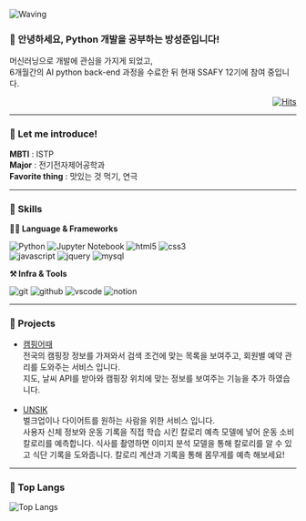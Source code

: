 ![Waving](https://capsule-render.vercel.app/api?type=waving&height=300&text=Sungjoon's%20Github!&fontAlign=50&fontAlignY=40&color=gradient)

### 🙇 안녕하세요, Python 개발을 공부하는 방성준입니다!
머신러닝으로 개발에 관심을 가지게 되었고, <br>6개월간의 AI python back-end 과정을 수료한 뒤 현재 SSAFY 12기에 참여 중입니다.

<div align="right">

[![Hits](https://hits.seeyoufarm.com/api/count/incr/badge.svg?url=https%3A%2F%2Fgithub.com%2FBangSungjoon&count_bg=%23A4EAEA&title_bg=%231651D6&icon=&icon_color=%23FCFCFC&title=%EC%A1%B0%ED%9A%8C%EC%88%98&edge_flat=false)](https://github.com/BangSungjoon)

</div>

---
### 🏃 Let me introduce!
**MBTI** : ISTP <br>
**Major** : 전기전자제어공학과 <br>
**Favorite thing** : 맛있는 것 먹기, 연극

---
### 💪 Skills
**🧑‍💻 Language & Frameworks**

![Python](https://img.shields.io/badge/python-3776AB.svg?&style=for-the-badge&logo=python&logoColor=white)
![Jupyter Notebook](https://img.shields.io/badge/jupyter%20notebook-F37626.svg?&style=for-the-badge&logo=jupyter&logoColor=white)
![html5](https://img.shields.io/badge/html5-E34F26.svg?&style=for-the-badge&logo=html5&logoColor=white)
![css3](https://img.shields.io/badge/css3-1572B6.svg?&style=for-the-badge&logo=css3&logoColor=white)<br>
![javascript](https://img.shields.io/badge/javascript-F7DF1E.svg?&style=for-the-badge&logo=javascript&logoColor=white)
![jquery](https://img.shields.io/badge/jquery-0769AD.svg?&style=for-the-badge&logo=jquery&logoColor=white)
![mysql](https://img.shields.io/badge/mysql-4479A1.svg?&style=for-the-badge&logo=mysql&logoColor=white)

**⚒️ Infra & Tools**

![git](https://img.shields.io/badge/git-F05032.svg?&style=for-the-badge&logo=git&logoColor=white)
![github](https://img.shields.io/badge/github-181717.svg?&style=for-the-badge&logo=github&logoColor=white)
![vscode](https://img.shields.io/badge/vscode-007ACC.svg?&style=for-the-badge&logo=visualstudiocode&logoColor=white)
![notion](https://img.shields.io/badge/notion-000000.svg?&style=for-the-badge&logo=notion&logoColor=white)

---
### 👯 Projects
- [캠핑어때](https://github.com/BangSungjoon/Camping)<br>
  전국의 캠핑장 정보를 가져와서 검색 조건에 맞는 목록을 보여주고, 회원별 예약 관리를 도와주는 서비스 입니다.<br> 지도, 날씨 API를 받아와 캠핑장 위치에 맞는 정보를 보여주는 기능을 추가 하였습니다. <br><br>
- [UNSIK](https://github.com/lifelong-learner-dev/unsik)<br>
  벌크업이나 다이어트를 원하는 사람을 위한 서비스 입니다. <br>
  사용자 신체 정보와 운동 기록을 직접 학습 시킨 칼로리 예측 모델에 넣어 운동 소비 칼로리를 예측합니다. 식사를 촬영하면 이미지 분석 모델을 통해 칼로리를 알 수 있고 식단 기록을 도와줍니다. 칼로리 계산과 기록을 통해 몸무게를 예측 해보세요!

---
### 📖 Top Langs
![Top Langs](https://github-readme-stats.vercel.app/api/top-langs/?username=BangSungjoon&layout=compact)
<!--
**BangSungjoon/BangSungjoon** is a ✨ _special_ ✨ repository because its `README.md` (this file) appears on your GitHub profile.

Here are some ideas to get you started:

- 🔭 I’m currently working on ...
- 🌱 I’m currently learning ...
- 👯 I’m looking to collaborate on ...
- 🤔 I’m looking for help with ...
- 💬 Ask me about ...
- 📫 How to reach me: ...
- 😄 Pronouns: ...
- ⚡ Fun fact: ...
-->